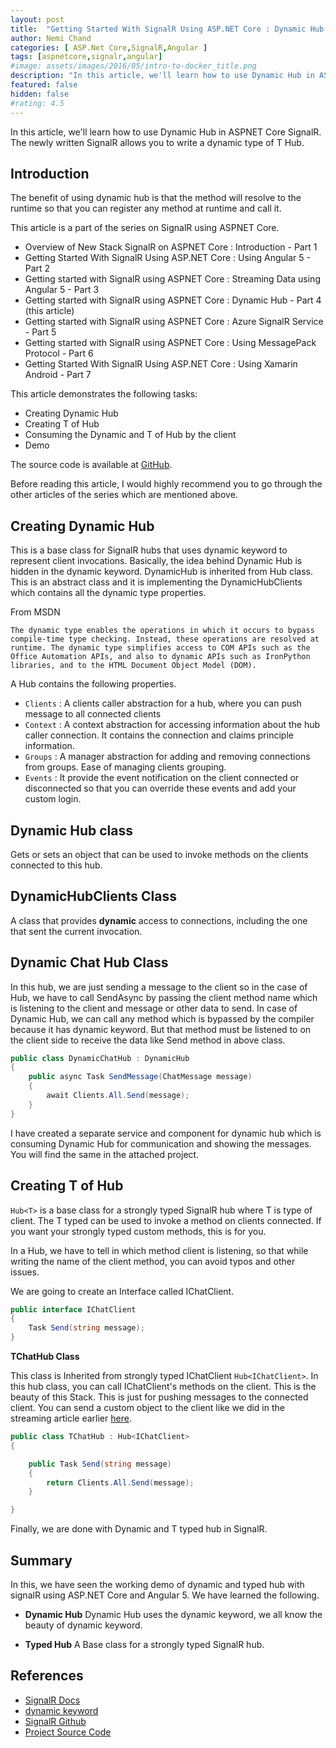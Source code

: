 ```yaml
---
layout: post
title:  "Getting Started With SignalR Using ASP.NET Core : Dynamic Hub - Part 4"
author: Nemi Chand
categories: [ ASP.Net Core,SignalR,Angular ]
tags: [aspnetcore,signalr,angular]
#image: assets/images/2016/05/intro-to-docker_title.png
description: "In this article, we'll learn how to use Dynamic Hub in ASPNET Core SignalR. The newly written SignalR allows you to write a dynamic type of T Hub"
featured: false
hidden: false
#rating: 4.5
---
```


In this article, we'll learn how to use Dynamic Hub in ASPNET Core SignalR. The newly written SignalR allows you to write a dynamic type of T Hub.

## Introduction

The benefit of using dynamic hub is that the method will resolve to the runtime so that you can register any method at runtime and call it.

This article is a part of the series on SignalR using ASPNET Core.

* Overview of New Stack SignalR on ASPNET Core : Introduction - Part 1
* Getting Started With SignalR Using ASP.NET Core : Using Angular 5 - Part 2
* Getting started with SignalR using ASPNET Core : Streaming Data using Angular 5 - Part 3
* Getting started with SignalR using ASPNET Core : Dynamic Hub - Part 4 (this article)
* Getting started with SignalR using ASPNET Core : Azure SignalR Service - Part 5
* Getting started with SignalR using ASPNET Core : Using MessagePack Protocol - Part 6
* Getting Started With SignalR Using ASP.NET Core : Using Xamarin Android - Part 7

This article demonstrates the following tasks:

* Creating Dynamic Hub
* Creating T of Hub
* Consuming the Dynamic and T of Hub by the client
* Demo

The source code is available at [GitHub](https://github.com/nemi-chand/ASPNETCore-SignalR-Angular-TypeScript).

Before reading this article, I would highly recommend you to go through the other articles of the series which are mentioned above.

## Creating Dynamic Hub

This is a base class for SignalR hubs that uses dynamic keyword to represent client invocations. Basically, the idea behind Dynamic Hub is hidden in the dynamic keyword. DynamicHub is inherited from Hub class. This is an abstract class and it is implementing the DynamicHubClients which contains all the dynamic type properties.

From MSDN

`The dynamic type enables the operations in which it occurs to bypass compile-time type checking. Instead, these operations are resolved at runtime. The dynamic type simplifies access to COM APIs such as the Office Automation APIs, and also to dynamic APIs such as IronPython libraries, and to the HTML Document Object Model (DOM).`

A Hub contains the following properties.

* `Clients` : A clients caller abstraction for a hub, where you can push message to all connected clients
* `Context` : A context abstraction for accessing information about the hub caller connection. It contains the connection and claims principle information.
* `Groups` : A manager abstraction for adding and removing connections from groups. Ease of managing clients grouping.
* `Events` : It provide the event notification on the client connected or disconnected so that you can override these events and add your custom login.

## Dynamic Hub class

Gets or sets an object that can be used to invoke methods on the clients connected to this hub.

<script src="https://gist.github.com/nemi-chand/11ffde51f0d913083e75ad3f5db2e945.js"></script>

## DynamicHubClients Class

A class that provides **dynamic** access to connections, including the one that sent the current invocation.

<script src="https://gist.github.com/nemi-chand/fdf7838e10594b3c520b0a98490498e3.js"></script>

## Dynamic Chat Hub Class

In this hub, we are just sending a message to the client so in the case of Hub, we have to call SendAsync by passing the client method name which is listening to the client and message or other data to send. In case of Dynamic Hub, we can call any method which is bypassed by the compiler because it has dynamic keyword. But that method must be listened to on the client side to receive the data like Send method in above class.

```csharp
public class DynamicChatHub : DynamicHub  
{  
    public async Task SendMessage(ChatMessage message)  
    {  
        await Clients.All.Send(message);  
    }  
}
```

I have created a separate service and component for dynamic hub which is consuming Dynamic Hub for communication and showing the messages. You will find the same in the attached project.

## Creating T of Hub

`Hub<T>` is a base class for a strongly typed SignalR hub where T is type of client. The T typed can be used to invoke a method on clients connected. If you want your strongly typed custom methods, this is for you.

In a Hub, we have to tell in which method client is listening, so that while writing the name of the client method, you can avoid typos and other issues.

We are going to create an Interface called IChatClient.

```csharp
public interface IChatClient  
{  
    Task Send(string message);  
}
```

**TChatHub Class**

This class is Inherited from strongly typed IChatClient `Hub<IChatClient>`. In this hub class, you can call IChatClient's methods on the client. This is the beauty of this Stack. This is just for pushing messages to the connected client. You can send a custom object to the client like we did in the streaming article earlier [here]({{site.baseUrl}}/getting-started-with-signalr-using-aspnet-core-streaming-data-using-angular/).

```csharp
public class TChatHub : Hub<IChatClient>  
{  

    public Task Send(string message)  
    {  
        return Clients.All.Send(message);  
    }  

}
```

Finally, we are done with Dynamic and T typed hub in SignalR.

## Summary

In this, we have seen the working demo of dynamic and typed hub with signalR using ASP.NET Core and Angular 5. We have learned the following.

* **Dynamic Hub** Dynamic Hub uses the dynamic keyword, we all know the beauty of dynamic keyword.

* **Typed Hub** A Base class for a strongly typed SignalR hub.

## References

* [SignalR Docs](https://docs.microsoft.com/en-us/aspnet/core/signalr)
* [dynamic keyword](https://docs.microsoft.com/en-us/dotnet/csharp/language-reference/keywords/dynamic)
* [SignalR Github](https://github.com/aspnet/SignalR)
* [Project Source Code](https://github.com/nemi-chand/ASPNETCore-SignalR-Angular-TypeScript)
